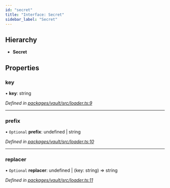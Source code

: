 ```yaml
---
id: "secret"
title: "Interface: Secret"
sidebar_label: "Secret"
---
```


## Hierarchy

- **Secret**

## Properties

### key

• **key**: string

_Defined in [packages/vault/src/loader.ts:9](https://github.com/willsoto/node-konfig/blob/e86bb60/packages/vault/src/loader.ts#L9)_

---

### prefix

• `Optional` **prefix**: undefined \| string

_Defined in [packages/vault/src/loader.ts:10](https://github.com/willsoto/node-konfig/blob/e86bb60/packages/vault/src/loader.ts#L10)_

---

### replacer

• `Optional` **replacer**: undefined \| (key: string) => string

_Defined in [packages/vault/src/loader.ts:11](https://github.com/willsoto/node-konfig/blob/e86bb60/packages/vault/src/loader.ts#L11)_
